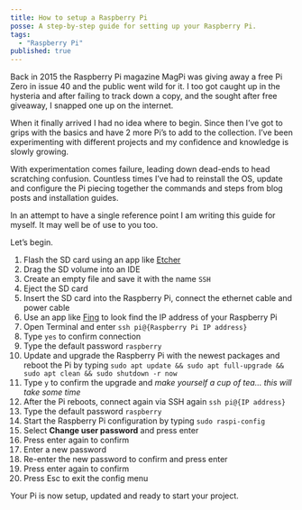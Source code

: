 ```yaml
---
title: How to setup a Raspberry Pi
posse: A step-by-step guide for setting up your Raspberry Pi.
tags:
  - "Raspberry Pi"
published: true
---
```


Back in 2015 the Raspberry Pi magazine MagPi was giving away a free Pi Zero in issue 40 and the public went wild for it. I too got caught up in the hysteria and after failing to track down a copy, and the sought after free giveaway, I snapped one up on the internet.

When it finally arrived I had no idea where to begin. Since then I’ve got to grips with the basics and have 2 more Pi’s to add to the collection. I’ve been experimenting with different projects and my confidence and knowledge is slowly growing.

With experimentation comes failure, leading down dead-ends to head scratching confusion. Countless times I’ve had to reinstall the OS, update and configure the Pi piecing together the commands and steps from blog posts and installation guides.

In an attempt to have a single reference point I am writing this guide for myself. It may well be of use to you too.

Let’s begin.

1. Flash the SD card using an app like [Etcher](https://www.balena.io/etcher/)
2. Drag the SD volume into an IDE
3. Create an empty file and save it with the name `SSH`
4. Eject the SD card
5. Insert the SD card into the Raspberry Pi, connect the ethernet cable and power cable
6. Use an app like [Fing](https://www.fing.com/products/fing-app) to look find the IP address of your Raspberry Pi
7. Open Terminal and enter `ssh pi@{Raspberry Pi IP address}`
8. Type `yes` to confirm connection
9. Type the default password `raspberry`
10. Update and upgrade the Raspberry Pi with the newest packages and reboot the Pi by typing `sudo apt update && sudo apt full-upgrade && sudo apt clean && sudo shutdown -r now`
12. Type `y` to confirm the upgrade and _make yourself a cup of tea… this will take some time_
16. After the Pi reboots, connect again via SSH again `ssh pi@{IP address}`
17. Type the default password `raspberry`
18. Start the Raspberry Pi configuration by typing `sudo raspi-config`
19. Select **Change user password** and press enter
20. Press enter again to confirm
21. Enter a new password
21. Re-enter the new password to confirm and press enter
20. Press enter again to confirm
21. Press Esc to exit the config menu

Your Pi is now setup, updated and ready to start your project.
